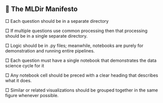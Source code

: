 ## 📜 The MLDir Manifesto

□ Each question should be in a separate directory

□ If multiple questions use common processing then that processing should be in a single separate directory.

□ Logic should be in .py files; meanwhile, notebooks are purely for demonstration and running entire pipelines. 

□ Each question must have a single notebook that demonstrates the data science cycle for it


□ Any notebook cell should be preced with a clear heading that describes what it does.

□ Similar or related visualizations should be grouped together in the same figure whenever possible.

